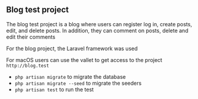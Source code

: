 
## Blog test project

The blog test project is a blog where users can register log in, create posts, edit, and delete posts. In addition, they can comment on posts, delete and edit their comments

For the blog project, the Laravel framework was used

For macOS users can use the vallet to get access to the project ```http://blog.test```

- ``` php artisan migrate ``` to migrate the database
- ``` php artisan migrate --seed ``` to migrate the seeders
- ``` php artisan test ``` to run the test

